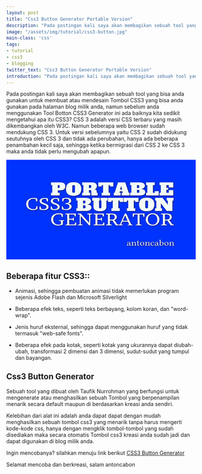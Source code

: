 ```yaml
---
layout: post
title: "Css3 Button Generator Portable Version"
description: "Pada postingan kali saya akan membagikan sebuah tool yang bisa anda gunakan untuk membuat atau mendesain Tombol CSS3."
image: "/assets/img/tutorial/css3-button.jpg"
main-class: 'css'
tags:
- tutorial
- css3
- blogging
twitter_text: "Css3 Button Generator Portable Version"
introduction: "Pada postingan kali saya akan membagikan sebuah tool yang bisa anda gunakan untuk membuat atau mendesain Tombol CSS3."
---
```

Pada postingan kali saya akan membagikan sebuah tool yang bisa anda gunakan untuk membuat atau mendesain Tombol CSS3 yang bisa anda gunakan pada halaman blog milik anda, namun sebelum anda menggunakan Tool Botton CSS3 Generator ini ada baiknya kita sedikit mengetahui apa itu CSS3? CSS 3 adalah versi CSS terbaru yang masih dikembangkan oleh W3C. Namun beberapa web browser sudah mendukung CSS 3. Untuk versi sebelumnya yaitu CSS 2 sudah didukung seutuhnya oleh CSS 3 dan tidak ada perubahan, hanya ada beberapa penambahan kecil saja, sehingga ketika bermigrasi dari CSS 2 ke CSS 3 maka anda tidak perlu mengubah apapun.

![CSS3](/assets/img/tutorial/css3-button.jpg)

## Beberapa fitur CSS3::

- Animasi, sehingga pembuatan animasi tidak memerlukan program sejenis Adobe Flash dan Microsoft Silverlight

- Beberapa efek teks, seperti teks berbayang, kolom koran, dan "word-wrap".

- Jenis huruf eksternal, sehingga dapat menggunakan huruf yang tidak termasuk "web-safe fonts".

- Beberapa efek pada kotak, seperti kotak yang ukurannya dapat diubah-ubah, transformasi 2 dimensi dan 3 dimensi, sudut-sudut yang tumpul dan bayangan. 

## Css3 Button Generator

Sebuah tool yang dibuat oleh Taufik Nurrohman yang berfungsi untuk mengenerate atau menghasilkan sebuah Tombol yang berpenampilan menarik secara default maupun di berdasarkan kreasi anda sendiri.

Kelebihan dari alat ini adalah anda dapat dapat dengan mudah menghasilkan sebuah tombol css3 yang menarik tanpa harus mengerti kode-kode css, hanya dengan mengklik tombol-tombol yang sudah disediakan maka secara otomatis Tombol css3 kreasi anda sudah jadi dan dapat digunakan di blog milik anda.

Ingin mencobanya? silahkan menuju link berikut [CSS3 Button Generator](https://antoncabon.github.io/css3-button-generator) 

Selamat mencoba dan berkreasi, salam antoncabon
